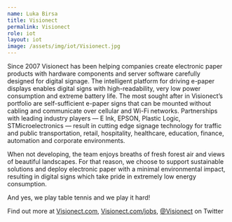 ```yaml
---
name: Luka Birsa
title: Visionect
permalink: Visionect
role: iot
layout: iot
image: /assets/img/iot/Visionect.jpg
---
```


Since 2007 Visionect has been helping companies create electronic paper products with hardware components and server software carefully designed for digital signage. The intelligent platform for driving e-paper displays enables digital signs with high-readability, very low power consumption and extreme battery life. The most sought after in Visionect’s portfolio are self-sufficient e-paper signs that can be mounted without cabling and communicate over cellular and Wi-Fi networks. Partnerships with leading industry players — E Ink, EPSON, Plastic Logic, STMicroelectronics — result in cutting edge signage technology for traffic and public transportation, retail, hospitality, healthcare, education, finance, automation and corporate environments.

When not developing, the team enjoys breaths of fresh forest air and views of beautiful landscapes. For that reason, we choose to support sustainable solutions and deploy electronic paper with a minimal environmental impact, resulting in digital signs which take pride in extremely low energy consumption. 

And yes, we play table tennis and we play it hard!

Find out more at [Visionect.com](http://visionect.com), [Visionect.com/jobs](http://visionect.com/jobs), [@Visionect](https://visionect.com) on Twitter